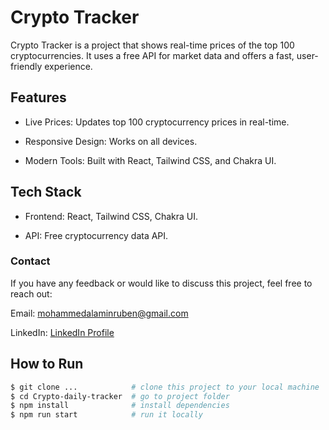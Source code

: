 # Crypto Tracker

Crypto Tracker is a project that shows real-time prices of the top 100 cryptocurrencies. It uses a free API for market data and offers a fast, user-friendly experience.

## Features

- Live Prices: Updates top 100 cryptocurrency prices in real-time.

- Responsive Design: Works on all devices.

- Modern Tools: Built with React, Tailwind CSS, and Chakra UI.

## Tech Stack

- Frontend: React, Tailwind CSS, Chakra UI.

- API: Free cryptocurrency data API.

### Contact
If you have any feedback or would like to discuss this project, feel free to reach out:

Email: mohammedalaminruben@gmail.com  

LinkedIn: [LinkedIn Profile](https://www.linkedin.com/in/mohammad-a-846376220/)

## How to Run

```bash
$ git clone ...            # clone this project to your local machine
$ cd Crypto-daily-tracker  # go to project folder
$ npm install              # install dependencies
$ npm run start            # run it locally
```
